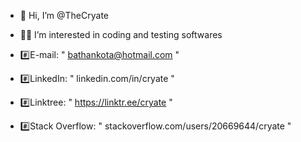 - 👋 Hi, I’m @TheCryate
- 👨‍💻 I’m interested in coding and testing softwares

- #️⃣E-mail: " bathankota@hotmail.com "
- #️⃣LinkedIn: " linkedin.com/in/cryate "
- #️⃣Linktree: " https://linktr.ee/cryate "
- #️⃣Stack Overflow: " stackoverflow.com/users/20669644/cryate "



<!---
- 📫 How to reach me 
TheCryate/TheCryate is a ✨ special ✨ repository because its `README.md` (this file) appears on your GitHub profile.
You can click the Preview link to take a look at your changes.
--->
